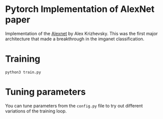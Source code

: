 # Pytorch Implementation of AlexNet paper
Implementation of the [Alexnet](https://papers.nips.cc/paper/4824-imagenet-classification-with-deep-convolutional-neural-networks.pdf) by Alex Krizhevsky. This was the first major architecture that made a breakthrough in the imganet classification.

# Training
`python3 train.py`

# Tuning parameters
You can tune parameters from the `config.py` file to try out different variations of the training loop.
